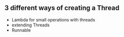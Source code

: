 ## 3 different ways of creating a Thread
- Lambda for small operations with threads
- extending Threads
- Runnable 
